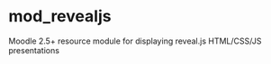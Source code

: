 mod_revealjs
============

Moodle 2.5+ resource module for displaying reveal.js HTML/CSS/JS presentations
